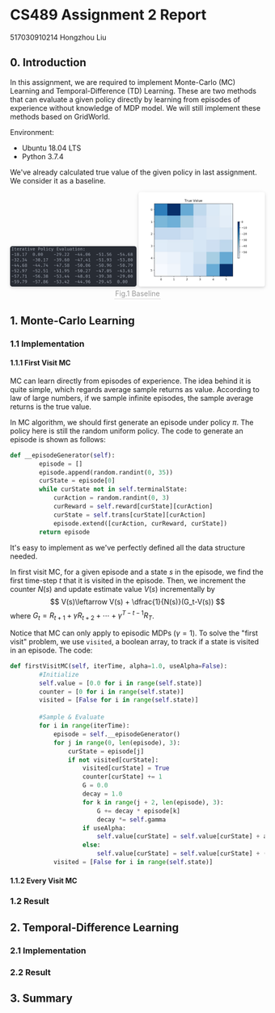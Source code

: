 # CS489 Assignment 2 Report

517030910214 Hongzhou Liu

## 0. Introduction

In this assignment, we are required to implement Monte-Carlo (MC) Learning and Temporal-Difference (TD) Learning. These are two methods that can evaluate a given policy directly by learning from episodes of experience without knowledge of MDP model. We will still implement these methods based on GridWorld.

Environment:

- Ubuntu 18.04 LTS
- Python 3.7.4

We've already calculated true value of the given policy in last assignment. We consider it as a baseline.

<center>
    <img style="border-radius: 0.3125em;
    box-shadow: 0 2px 4px 0 rgba(34,36,38,.12),0 2px 10px 0 rgba(34,36,38,.08);" 
    src="pic/1.png"
    width=250>
    <img style="border-radius: 0.3125em;
    box-shadow: 0 2px 4px 0 rgba(34,36,38,.12),0 2px 10px 0 rgba(34,36,38,.08);" 
    src="../Plot/True Value.jpg"
    width=250>
    <br>
    <div style="color:orange; border-bottom: 1px solid #d9d9d9;
    display: inline-block;
    color: #999;
    padding: 2px;">Fig.1 Baseline</div>
</center>


## 1. Monte-Carlo Learning

### 1.1 Implementation

#### 1.1.1 First  Visit MC

MC can learn directly from episodes of experience. The idea behind it is quite simple, which regards average sample returns as value. According to law of large numbers, if we sample infinite episodes, the sample average returns is the true value.

In MC algorithm, we should first generate an episode under policy $\pi$. The policy here is still the random uniform policy. The code to generate an episode is shown as follows:

```python
def __episodeGenerator(self):
        episode = []
        episode.append(random.randint(0, 35))
        curState = episode[0]
        while curState not in self.terminalState:
            curAction = random.randint(0, 3)
            curReward = self.reward[curState][curAction]
            curState = self.trans[curState][curAction]
            episode.extend([curAction, curReward, curState])
        return episode
```

It's easy to implement as we've perfectly defined all the data structure needed.

In first visit MC, for a given episode and a state $s$ in the episode, we find the first time-step $t$ that it is visited in the episode. Then, we increment the counter $N(s)$ and update estimate value $V(s)$ incrementally by 
$$
V(s)\leftarrow V(s) + \dfrac{1}{N(s)}(G_t-V(s))
$$
where $G_t=R_{t+1}+\gamma R_{t+2} + \cdots + \gamma^{T-t-1}R_T$.

Notice that MC can only apply to episodic MDPs ($\gamma=1$). To solve the "first visit" problem, we use `visited`, a boolean array, to track if a state is visited in an episode. The code:

```python
def firstVisitMC(self, iterTime, alpha=1.0, useAlpha=False):
        #Initialize
        self.value = [0.0 for i in range(self.state)]
        counter = [0 for i in range(self.state)]
        visited = [False for i in range(self.state)]

        #Sample & Evaluate
        for i in range(iterTime):
            episode = self.__episodeGenerator()
            for j in range(0, len(episode), 3):
                curState = episode[j]
                if not visited[curState]:
                    visited[curState] = True
                    counter[curState] += 1
                    G = 0.0
                    decay = 1.0
                    for k in range(j + 2, len(episode), 3):
                        G += decay * episode[k]
                        decay *= self.gamma
                    if useAlpha:
                        self.value[curState] = self.value[curState] + alpha * (G - self.value[curState])
                    else:
                        self.value[curState] = self.value[curState] + (G - self.value[curState]) / counter[curState]
            visited = [False for i in range(self.state)]
```

#### 1.1.2 Every Visit MC

### 1.2 Result

## 2. Temporal-Difference Learning

### 2.1 Implementation

### 2.2 Result

## 3. Summary